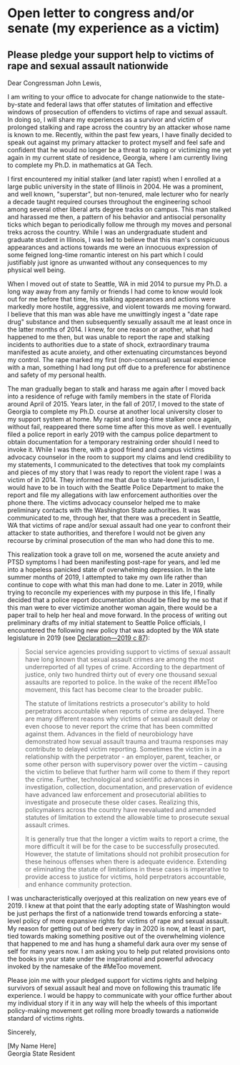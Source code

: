 # Open letter to congress and/or senate (my experience as a victim)

## Please pledge your support help to victims of rape and sexual assault nationwide

Dear Congressman John Lewis, 

I am writing to your office to advocate for change nationwide to the state-by-state and federal laws that offer statutes of limitation and effective windows of prosecution of offenders to victims of rape and sexual assault. In doing so, I will share my experiences as a survivor and victim of prolonged stalking and rape across the country by an attacker whose name is known to me. Recently, within the past few years, I have finally decided to speak out against my primary attacker to protect myself and feel safe and confident that he would no longer be a threat to raping or victimizing me yet again in my current state of residence, Georgia, where I am currently living to complete my Ph.D. in mathematics at GA Tech. 

I first encountered my initial stalker (and later rapist) when I enrolled at a large public university in the state of Illinois in 2004. He was a prominent, and well known, "superstar", but non-tenured, male lecturer who for nearly a decade taught required courses throughout the engineering school among several other liberal arts degree tracks on campus. This man stalked and harassed me then, a pattern of his behavior and antisocial personality ticks which began to periodically follow me through my moves and personal treks across the country. While I was an undergraduate student and graduate student in Illinois, I was led to believe that this man's conspicuous appearances and actions towards me were an innocuous expression of some feigned long-time romantic interest on his part which I could justifiably just ignore as unwanted without any consequences to my physical well being.

When I moved out of state to Seattle, WA in mid 2014 to pursue my Ph.D. a long way away from any family or friends I had come to know would look out for me before that time, his stalking appearances and actions were markedly more hostile, aggressive, and violent towards me moving forward. I believe that this man was able have me unwittingly ingest a "date rape drug" substance and then subsequently sexually assault me at least once in the latter months of 2014. I knew, for one reason or another, what had happened to me then, but was unable to report the rape and stalking incidents to authorities due to a state of shock, extraordinary trauma manifested as acute anxiety, and other extenuating circumstances beyond my control. The rape marked my first (non-consensual) sexual experience with a man, something I had long put off due to a preference for abstinence and safety of my personal health.

The man gradually began to stalk and harass me again after I moved back into a residence of refuge with family members in the state of Florida around April of 2015. Years later, in the fall of 2017, I moved to the state of Georgia to complete my Ph.D. course at another local university closer to my support system at home. My rapist and long-time stalker once again, without fail, reappeared there some time after this move as well. I eventually filed a police report in early 2019 with the campus police department to obtain documentation for a temporary restraining order should I need to invoke it. While I was there, with a good friend and campus victims advocacy counselor in the room to support my claims and lend credibility to my statements, I communicated to the detectives that took my complaints and pieces of my story that I was ready to report the violent rape I was a victim of in 2014. They informed me that due to state-level jurisdiction, I would have to be in touch with the Seattle Police Department to make the report and file my allegations with law enforcement authorities over the phone there. The victims advocacy counselor helped me to make preliminary contacts with the Washington State authorities. It was communicated to me, through her, that there was a precedent in Seattle, WA that victims of rape and/or sexual assault had one year to confront their attacker to state authorities, and therefore I would not be given any recourse by criminal prosecution of the man who had done this to me.

This realization took a grave toll on me, worsened the acute anxiety and PTSD symptoms I had been manifesting post-rape for years, and led me into a hopeless panicked state of overwhelming depression. In the late summer months of 2019, I attempted to take my own life rather than continue to cope with what this man had done to me. Later in 2019, while trying to reconcile my experiences with my purpose in this life, I finally decided that a police report documentation should be filed by me so that if this man were to ever victimize another woman again, there would be a paper trail to help her heal and move forward. In the process of writing out preliminary drafts of my initial statement to Seattle Police officials, I encountered the following new policy that was adopted by the WA state legislature in 2019 (see [Declaration—2019 c 87](https://app.leg.wa.gov/RCW/default.aspx?cite=9A.04.080)): 

>Social service agencies providing support to victims of sexual assault have long known that sexual assault crimes are among the most underreported of all types of crime. According to the department of justice, only two hundred thirty out of every one thousand sexual assaults are reported to police. In the wake of the recent #MeToo movement, this fact has become clear to the broader public.
>
>The statute of limitations restricts a prosecutor's ability to hold perpetrators accountable when reports of crime are delayed. There are many different reasons why victims of sexual assault delay or even choose to never report the crime that has been committed against them. Advances in the field of neurobiology have demonstrated how sexual assault trauma and trauma responses may contribute to delayed victim reporting. Sometimes the victim is in a relationship with the perpetrator - an employer, parent, teacher, or some other person with supervisory power over the victim – causing the victim to believe that further harm will come to them if they report the crime. Further, technological and scientific advances in investigation, collection, documentation, and preservation of evidence have advanced law enforcement and prosecutorial abilities to investigate and prosecute these older cases. Realizing this, policymakers across the country have reevaluated and amended statutes of limitation to extend the allowable time to prosecute sexual assault crimes.
>
>It is generally true that the longer a victim waits to report a crime, the more difficult it will be for the case to be successfully prosecuted. However, the statute of limitations should not prohibit prosecution for these heinous offenses when there is adequate evidence. Extending or eliminating the statute of limitations in these cases is imperative to provide access to justice for victims, hold perpetrators accountable, and enhance community protection.

I was uncharacteristically overjoyed at this realization on new years eve of 2019. I knew at that point that the early adopting state of Washington would be just perhaps the first of a nationwide trend towards enforcing a state-level policy of more expansive rights for victims of rape and sexual assault. My reason for getting out of bed every day in 2020 is now, at least in part, tied towards making something positive out of the overwhelming violence that happened to me and has hung a shameful dark aura over my sense of self for many years now. I am asking you to help put related provisions onto the books in your state under the inspirational and powerful advocacy invoked by the namesake of the #MeToo movement.

Please join me with your pledged support for victims rights and helping survivors of sexual assault heal and move on following this traumatic life experience. I would be happy to communicate with your office further about my individual story if it in any way will help the wheels of this important policy-making movement get rolling more broadly towards a nationwide standard of victims rights.

Sincerely, 

[My Name Here] <br/>
Georgia State Resident
